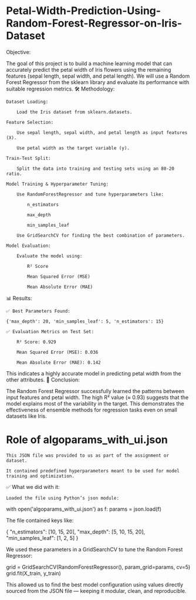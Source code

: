 # Petal-Width-Prediction-Using-Random-Forest-Regressor-on-Iris-Dataset
Objective:

The goal of this project is to build a machine learning model that can accurately predict the petal width of Iris flowers using the remaining features (sepal length, sepal width, and petal length).
We will use a Random Forest Regressor from the sklearn library and evaluate its performance with suitable regression metrics.
🛠️ Methodology:

    Dataset Loading:

        Load the Iris dataset from sklearn.datasets.

    Feature Selection:

        Use sepal length, sepal width, and petal length as input features (X).

        Use petal width as the target variable (y).

    Train-Test Split:

        Split the data into training and testing sets using an 80-20 ratio.

    Model Training & Hyperparameter Tuning:

        Use RandomForestRegressor and tune hyperparameters like:

            n_estimators

            max_depth

            min_samples_leaf

        Use GridSearchCV for finding the best combination of parameters.

    Model Evaluation:

        Evaluate the model using:

            R² Score

            Mean Squared Error (MSE)

            Mean Absolute Error (MAE)

📊 Results:

    ✅ Best Parameters Found:

    {'max_depth': 20, 'min_samples_leaf': 5, 'n_estimators': 15}

    ✅ Evaluation Metrics on Test Set:

        R² Score: 0.929

        Mean Squared Error (MSE): 0.036

        Mean Absolute Error (MAE): 0.142

This indicates a highly accurate model in predicting petal width from the other attributes.
🧠 Conclusion:

The Random Forest Regressor successfully learned the patterns between input features and petal width. The high R² value (≈ 0.93) suggests that the model explains most of the variability in the target. This demonstrates the effectiveness of ensemble methods for regression tasks even on small datasets like Iris.

# Role of algoparams_with_ui.json

    This JSON file was provided to us as part of the assignment or dataset.

    It contained predefined hyperparameters meant to be used for model training and optimization.

✅ What we did with it:

    Loaded the file using Python’s json module:

with open('algoparams_with_ui.json') as f:
    params = json.load(f)

The file contained keys like:

{
  "n_estimators": [10, 15, 20],
  "max_depth": [5, 10, 15, 20],
  "min_samples_leaf": [1, 2, 5]
}

We used these parameters in a GridSearchCV to tune the Random Forest Regressor:

grid = GridSearchCV(RandomForestRegressor(), param_grid=params, cv=5)
grid.fit(X_train, y_train)

This allowed us to find the best model configuration using values directly sourced from the JSON file — keeping it modular, clean, and reproducible.
